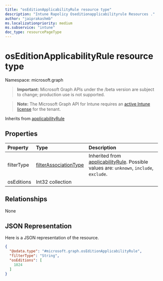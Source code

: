 ```yaml
---
title: "osEditionApplicabilityRule resource type"
description: "Intune Rapolicy Oseditionapplicabilityrule Resources ."
author: "jaiprakashmb"
ms.localizationpriority: medium
ms.subservice: "intune"
doc_type: resourcePageType
---
```


# osEditionApplicabilityRule resource type

Namespace: microsoft.graph

> **Important:** Microsoft Graph APIs under the /beta version are subject to change; production use is not supported.

> **Note:** The Microsoft Graph API for Intune requires an [active Intune license](https://go.microsoft.com/fwlink/?linkid=839381) for the tenant.




Inherits from [applicabilityRule](../resources/intune-rapolicy-applicabilityrule.md)

## Properties
|Property|Type|Description|
|:---|:---|:---|
|filterType|[filterAssociationType](../resources/intune-rapolicy-filterassociationtype.md)| Inherited from [applicabilityRule](../resources/intune-rapolicy-applicabilityrule.md). Possible values are: `unknown`, `include`, `exclude`.|
|osEditions|Int32 collection||

## Relationships
None

## JSON Representation
Here is a JSON representation of the resource.
<!-- {
  "blockType": "resource",
  "@odata.type": "microsoft.graph.osEditionApplicabilityRule"
}
-->
``` json
{
  "@odata.type": "#microsoft.graph.osEditionApplicabilityRule",
  "filterType": "String",
  "osEditions": [
    1024
  ]
}
```
